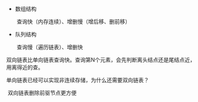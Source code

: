 - 数组结构

  ​	查询快（内存连续）、增删慢（增后移、删前移）

- 队列结构

  ​	查询慢（遍历链表）、增删快






双向链表比单向链表查询快。查询第N个元素，会先判断离头结点还是尾结点近，用离得近的查。





单向链表已经可以实现非连续存储，为什么还需要双向链表？

​	双向链表删除前驱节点更方便